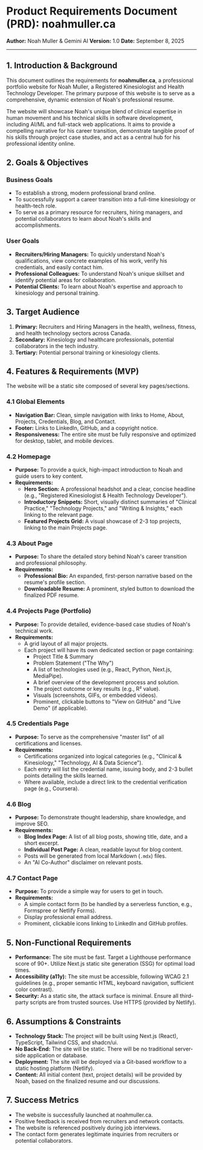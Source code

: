# Product Requirements Document (PRD): noahmuller.ca

**Author:** Noah Muller & Gemini AI
**Version:** 1.0
**Date:** September 8, 2025

---

## 1. Introduction & Background

This document outlines the requirements for **noahmuller.ca**, a professional portfolio website for Noah Muller, a Registered Kinesiologist and Health Technology Developer. The primary purpose of this website is to serve as a comprehensive, dynamic extension of Noah's professional resume.

The website will showcase Noah's unique blend of clinical expertise in human movement and his technical skills in software development, including AI/ML and full-stack web applications. It aims to provide a compelling narrative for his career transition, demonstrate tangible proof of his skills through project case studies, and act as a central hub for his professional identity online.

## 2. Goals & Objectives

### Business Goals

- To establish a strong, modern professional brand online.
- To successfully support a career transition into a full-time kinesiology or health-tech role.
- To serve as a primary resource for recruiters, hiring managers, and potential collaborators to learn about Noah's skills and accomplishments.

### User Goals

- **Recruiters/Hiring Managers:** To quickly understand Noah's qualifications, view concrete examples of his work, verify his credentials, and easily contact him.
- **Professional Colleagues:** To understand Noah's unique skillset and identify potential areas for collaboration.
- **Potential Clients:** To learn about Noah's expertise and approach to kinesiology and personal training.

## 3. Target Audience

1.  **Primary:** Recruiters and Hiring Managers in the health, wellness, fitness, and health technology sectors across Canada.
2.  **Secondary:** Kinesiology and healthcare professionals, potential collaborators in the tech industry.
3.  **Tertiary:** Potential personal training or kinesiology clients.

## 4. Features & Requirements (MVP)

The website will be a static site composed of several key pages/sections.

### 4.1 Global Elements

- **Navigation Bar:** Clean, simple navigation with links to Home, About, Projects, Credentials, Blog, and Contact.
- **Footer:** Links to LinkedIn, GitHub, and a copyright notice.
- **Responsiveness:** The entire site must be fully responsive and optimized for desktop, tablet, and mobile devices.

### 4.2 Homepage

- **Purpose:** To provide a quick, high-impact introduction to Noah and guide users to key content.
- **Requirements:**
  - **Hero Section:** A professional headshot and a clear, concise headline (e.g., "Registered Kinesiologist & Health Technology Developer").
  - **Introductory Snippets:** Short, visually distinct summaries of "Clinical Practice," "Technology Projects," and "Writing & Insights," each linking to the relevant page.
  - **Featured Projects Grid:** A visual showcase of 2-3 top projects, linking to the main Projects page.

### 4.3 About Page

- **Purpose:** To share the detailed story behind Noah's career transition and professional philosophy.
- **Requirements:**
  - **Professional Bio:** An expanded, first-person narrative based on the resume's profile section.
  - **Downloadable Resume:** A prominent, styled button to download the finalized PDF resume.

### 4.4 Projects Page (Portfolio)

- **Purpose:** To provide detailed, evidence-based case studies of Noah's technical work.
- **Requirements:**
  - A grid layout of all major projects.
  - Each project will have its own dedicated section or page containing:
    - Project Title & Summary
    - Problem Statement ("The Why")
    - A list of technologies used (e.g., React, Python, Next.js, MediaPipe).
    - A brief overview of the development process and solution.
    - The project outcome or key results (e.g., R² value).
    - Visuals (screenshots, GIFs, or embedded videos).
    - Prominent, clickable buttons to "View on GitHub" and "Live Demo" (if applicable).

### 4.5 Credentials Page

- **Purpose:** To serve as the comprehensive "master list" of all certifications and licenses.
- **Requirements:**
  - Certifications organized into logical categories (e.g., "Clinical & Kinesiology," "Technology, AI & Data Science").
  - Each entry will list the credential name, issuing body, and 2-3 bullet points detailing the skills learned.
  - Where available, include a direct link to the credential verification page (e.g., Coursera).

### 4.6 Blog

- **Purpose:** To demonstrate thought leadership, share knowledge, and improve SEO.
- **Requirements:**
  - **Blog Index Page:** A list of all blog posts, showing title, date, and a short excerpt.
  - **Individual Post Page:** A clean, readable layout for blog content.
  - Posts will be generated from local Markdown (`.mdx`) files.
  - An "AI Co-Author" disclaimer on relevant posts.

### 4.7 Contact Page

- **Purpose:** To provide a simple way for users to get in touch.
- **Requirements:**
  - A simple contact form (to be handled by a serverless function, e.g., Formspree or Netlify Forms).
  - Display professional email address.
  - Prominent, clickable icons linking to LinkedIn and GitHub profiles.

## 5. Non-Functional Requirements

- **Performance:** The site must be fast. Target a Lighthouse performance score of 90+. Utilize Next.js static site generation (SSG) for optimal load times.
- **Accessibility (a11y):** The site must be accessible, following WCAG 2.1 guidelines (e.g., proper semantic HTML, keyboard navigation, sufficient color contrast).
- **Security:** As a static site, the attack surface is minimal. Ensure all third-party scripts are from trusted sources. Use HTTPS (provided by Netlify).

## 6. Assumptions & Constraints

- **Technology Stack:** The project will be built using Next.js (React), TypeScript, Tailwind CSS, and shadcn/ui.
- **No Back-End:** The site will be static. There will be no traditional server-side application or database.
- **Deployment:** The site will be deployed via a Git-based workflow to a static hosting platform (Netlify).
- **Content:** All initial content (text, project details) will be provided by Noah, based on the finalized resume and our discussions.

## 7. Success Metrics

- The website is successfully launched at noahmuller.ca.
- Positive feedback is received from recruiters and network contacts.
- The website is referenced positively during job interviews.
- The contact form generates legitimate inquiries from recruiters or potential collaborators.

